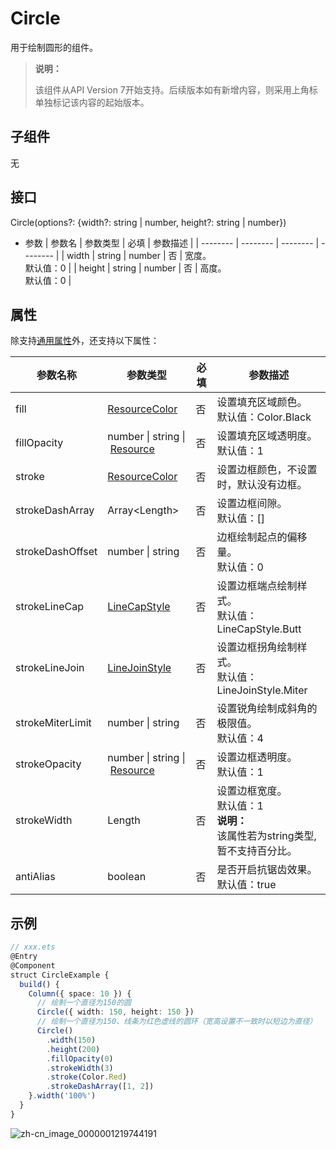 # Circle

 用于绘制圆形的组件。 

>  **说明：**
>
>  该组件从API Version 7开始支持。后续版本如有新增内容，则采用上角标单独标记该内容的起始版本。


## 子组件

无


## 接口

Circle(options?: {width?: string | number, height?: string | number})

- 参数
  | 参数名 | 参数类型 | 必填 | 参数描述 |
  | -------- | -------- | -------- | -------- |
  | width | string \| number | 否 | 宽度。<br>默认值：0 |
  | height | string \| number | 否 | 高度。<br>默认值：0 |

## 属性

除支持[通用属性](ts-universal-attributes-size.md)外，还支持以下属性：

| 参数名称 | 参数类型 | 必填 | 参数描述 |
| -------- | -------- | -------- | -------- |
| fill | [ResourceColor](ts-types.md) | 否 | 设置填充区域颜色。<br>默认值：Color.Black |
| fillOpacity | number&nbsp;\|&nbsp;string&nbsp;\|&nbsp;[Resource](ts-types.md#resource类型) | 否 | 设置填充区域透明度。<br>默认值：1 |
| stroke | [ResourceColor](ts-types.md) | 否 | 设置边框颜色，不设置时，默认没有边框。 |
| strokeDashArray | Array&lt;Length&gt; | 否 | 设置边框间隙。<br>默认值：[] |
| strokeDashOffset | number&nbsp;\|&nbsp;string  | 否 | 边框绘制起点的偏移量。<br>默认值：0 |
| strokeLineCap | [LineCapStyle](ts-appendix-enums.md#linecapstyle) | 否 | 设置边框端点绘制样式。<br>默认值：LineCapStyle.Butt |
| strokeLineJoin | [LineJoinStyle](ts-appendix-enums.md#linejoinstyle) | 否 | 设置边框拐角绘制样式。<br>默认值：LineJoinStyle.Miter |
| strokeMiterLimit | number&nbsp;\|&nbsp;string | 否 | 设置锐角绘制成斜角的极限值。<br>默认值：4 |
| strokeOpacity | number&nbsp;\|&nbsp;string&nbsp;\|&nbsp;[Resource](ts-types.md#resource类型) | 否 | 设置边框透明度。<br>默认值：1 |
| strokeWidth | Length | 否 | 设置边框宽度。<br>默认值：1 <br/>**说明：**<br/>该属性若为string类型, 暂不支持百分比。|
| antiAlias | boolean | 否 | 是否开启抗锯齿效果。<br>默认值：true |


## 示例

```ts
// xxx.ets
@Entry
@Component
struct CircleExample {
  build() {
    Column({ space: 10 }) {
      // 绘制一个直径为150的圆
      Circle({ width: 150, height: 150 })
      // 绘制一个直径为150、线条为红色虚线的圆环（宽高设置不一致时以短边为直径）
      Circle()
        .width(150)
        .height(200)
        .fillOpacity(0)
        .strokeWidth(3)
        .stroke(Color.Red)
        .strokeDashArray([1, 2])
    }.width('100%')
  }
}
```

![zh-cn_image_0000001219744191](figures/zh-cn_image_0000001219744191.png)
